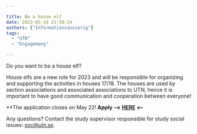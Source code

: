 ```yaml
---

title: Be a house elf
date: 2023-05-18 21:59:24
authors: ["Informationsansvarig"]
tags: 
  - "UTN"
  - "Engagemang"

---
```

Do you want to be a house elf? 

House elfs are a new role for 2023 and will be responsible for organizing and supporting the activities in houses 17/18. The houses are used by section associations and associated associations to UTN, hence it is important to have good communication and cooperation between everyone! 

**The application closes on May 22!
**Apply --> [HERE](https://apply.utn.se/) <--**

Any questions? Contact the study supervisor responsible for study social issues: *soc@utn.se*.